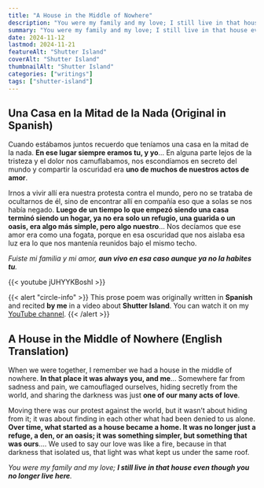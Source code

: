 ```yaml
---
title: "A House in the Middle of Nowhere"
description: "You were my family and my love; I still live in that house even though you no longer live here."
summary: "You were my family and my love; I still live in that house even though you no longer live here."
date: 2024-11-12
lastmod: 2024-11-21
featureAlt: "Shutter Island"
coverAlt: "Shutter Island"
thumbnailAlt: "Shutter Island"
categories: ["writings"]
tags: ["shutter-island"]
---
```

## Una Casa en la Mitad de la Nada (Original in Spanish)
Cuando estábamos juntos recuerdo que teníamos una casa en la mitad de la nada.
**En ese lugar siempre eramos tu, y yo**… En alguna parte lejos de la tristeza y el dolor nos camuflabamos, nos escondíamos en secreto del mundo y compartir la oscuridad era **uno de muchos de nuestros actos de amor**.

Irnos a vivir allí era nuestra protesta contra el mundo, pero no se trataba de ocultarnos de él, sino de encontrar allí en compañía eso que a solas se nos había negado. **Luego de un tiempo lo que empezó siendo una casa terminó siendo un hogar, ya no era solo un refugio, una guarida o un oasis, era algo más simple, pero algo nuestro**… Nos decíamos que ese amor era como una fogata, porque en esa oscuridad que nos aislaba esa luz era lo que nos mantenía reunidos bajo el mismo techo.

*Fuiste mi familia y mi amor, **aun vivo en esa caso aunque ya no la habites tu**.*

{{< youtube jUHYYKBoshI >}}

{{< alert "circle-info" >}}
This prose poem was originally written in **Spanish** and recited **by me** in a video about **Shutter Island**. You can watch it on my [YouTube channel](https://www.youtube.com/@MiAmigoMelquiades).
{{< /alert >}}

## A House in the Middle of Nowhere (English Translation)
When we were together, I remember we had a house in the middle of nowhere.
**In that place it was always you, and me**... Somewhere far from sadness and pain, we camouflaged ourselves, hiding secretly from the world, and sharing the darkness was just **one of our many acts of love**.

Moving there was our protest against the world, but it wasn’t about hiding from it; it was about finding in each other what had been denied to us alone. **Over time, what started as a house became a home. It was no longer just a refuge, a den, or an oasis; it was something simpler, but something that was ours**.... We used to say our love was like a fire, because in that darkness that isolated us, that light was what kept us under the same roof.

*You were my family and my love; **I still live in that house even though you no longer live here**.*